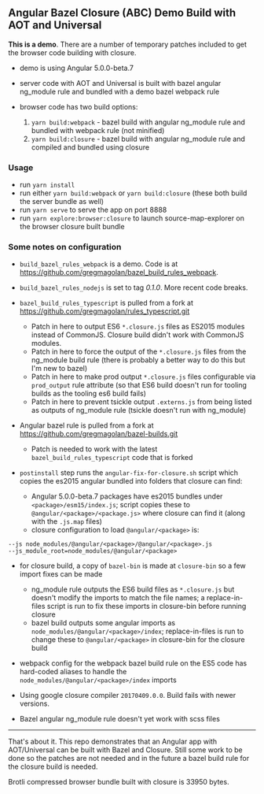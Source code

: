 ## Angular Bazel Closure (ABC) Demo Build with AOT and Universal

**This is a demo**. There are a number of temporary patches included to get the browser code building with closure.

* demo is using Angular 5.0.0-beta.7

* server code with AOT and Universal is built with bazel angular ng_module rule and bundled with a demo bazel webpack rule

* browser code has two build options:
  1. `yarn build:webpack` - bazel build with angular ng_module rule and bundled with webpack rule (not minified)
  2. `yarn build:closure` - bazel build with angular ng_module rule and compiled and bundled using closure

### Usage

  * run `yarn install`
  * run either `yarn build:webpack` or `yarn build:closure` (these both build the server bundle as well)
  * run `yarn serve` to serve the app on port 8888
  * run `yarn explore:browser:closure` to launch source-map-explorer on the browser closure built bundle

### Some notes on configuration

* `build_bazel_rules_webpack` is a demo. Code is at https://github.com/gregmagolan/bazel_build_rules_webpack.

* `build_bazel_rules_nodejs` is set to tag _0.1.0_. More recent code breaks.

* `bazel_build_rules_typescript` is pulled from a fork at https://github.com/gregmagolan/rules_typescript.git
  * Patch in here to output ES6 `*.closure.js` files as ES2015 modules instead of CommonJS. Closure build didn't work with CommonJS modules.
  * Patch in here to force the output of the `*.closure.js` files from the ng_module build rule (there is probably a better way to do this but I'm new to bazel)
  * Patch in here to make prod output `*.closure.js` files configurable via `prod_output` rule attribute (so that ES6 build doesn't run for tooling builds as the tooling es6 build fails)
  * Patch in here to prevent tsickle output `.externs.js` from being listed as outputs of ng_module rule (tsickle doesn't run with ng_module)

* Angular bazel rule is pulled from a fork at https://github.com/gregmagolan/bazel-builds.git
  * Patch is needed to work with the latest `bazel_build_rules_typescript` code that is forked

* `postinstall` step runs the `angular-fix-for-closure.sh` script which copies the es2015 angular bundled into folders that closure can find:
  * Angular 5.0.0-beta.7 packages have es2015 bundles under `<package>/esm15/index.js`; script copies these to `@angular/<package>/<package.js>` where closure can find it (along with the `.js.map` files)
  * closure configuration to load `@angular/<package>` is:

```
--js node_modules/@angular/<package>/@angular/<package>.js
--js_module_root=node_modules/@angular/<package>
```

* for closure build, a copy of `bazel-bin` is made at `closure-bin` so a few import fixes can be made
  * ng_module rule outputs the ES6 build files as `*.closure.js` but doesn't modify the imports to match the file names; a replace-in-files script is run to fix these imports in closure-bin before running closure
  * bazel build outputs some angular imports as `node_modules/@angular/<package>/index`; replace-in-files is run to change these to `@angular/<package>` in closure-bin for the closure build

* webpack config for the webpack bazel build rule on the ES5 code has hard-coded aliases to handle the `node_modules/@angular/<package>/index` imports

* Using google closure compiler `20170409.0.0`. Build fails with newer versions.

* Bazel angular ng_module rule doesn't yet work with scss files

---

That's about it. This repo demonstrates that an Angular app with AOT/Universal can be built with Bazel and Closure. Still some work to be done so the patches are not needed and in the future a bazel build rule for the closure build is needed.

Brotli compressed browser bundle built with closure is 33950 bytes.
